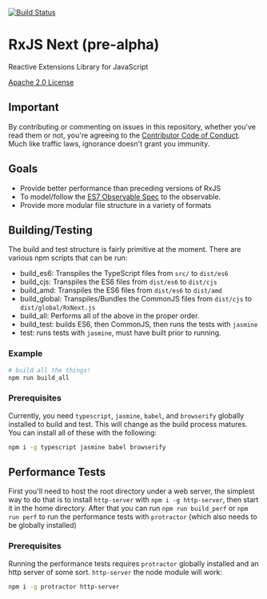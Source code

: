 [![Build Status](https://travis-ci.org/ReactiveX/RxJS.svg?branch=master)](https://travis-ci.org/ReactiveX/RxJS)

# RxJS Next (pre-alpha)

Reactive Extensions Library for JavaScript

[Apache 2.0 License](LICENSE.txt)

## Important

By contributing or commenting on issues in this repository, whether you've read them or not, you're agreeing to the [Contributor Code of Conduct](CODE_OF_CONDUCT.md). Much like traffic laws, ignorance doesn't grant you immunity.


## Goals

- Provide better performance than preceding versions of RxJS
- To model/follow the [ES7 Observable Spec](https://github.com/zenparsing/es-observable) to the observable.
- Provide more modular file structure in a variety of formats

## Building/Testing

The build and test structure is fairly primitive at the moment. There are various npm scripts that can be run:

- build_es6: Transpiles the TypeScript files from `src/` to `dist/es6`
- build_cjs: Transpiles the ES6 files from `dist/es6` to `dist/cjs`
- build_amd: Transpiles the ES6 files from `dist/es6` to `dist/amd`
- build_global: Transpiles/Bundles the CommonJS files from `dist/cjs` to `dist/global/RxNext.js`
- build_all: Performs all of the above in the proper order.
- build_test: builds ES6, then CommonJS, then runs the tests with `jasmine`
- test: runs tests with `jasmine`, must have built prior to running.

### Example

```sh
# build all the things!
npm run build_all
```

### Prerequisites

Currently, you need `typescript`, `jasmine`, `babel`, and `browserify` globally installed to build and test.
This will change as the build process matures. You can install all of these with the following:
```sh
npm i -g typescript jasmine babel browserify
```

## Performance Tests

First you'll need to host the root directory under a web server, the simplest way to do that is to install `http-server` with `npm i -g http-server`,
then start it in the home directory. After that you can run `npm run build_perf` or `npm run perf` to run the performance tests with `protractor` (which also
needs to be globally installed)

### Prerequisites
Running the performance tests requires `protractor` globally installed and an http server of some sort. `http-server` the node module
will work:

```sh
npm i -g protractor http-server
```



